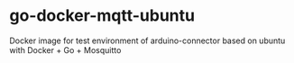 # go-docker-mqtt-ubuntu
Docker image for test environment of arduino-connector based on ubuntu with Docker + Go + Mosquitto
